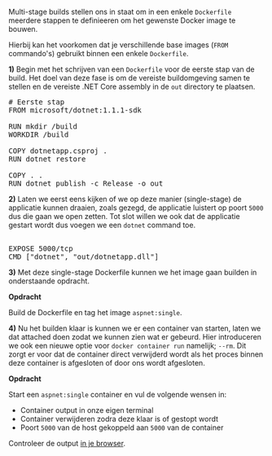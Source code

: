 Multi-stage builds stellen ons in staat om in een enkele `Dockerfile` meerdere stappen te definieeren om het gewenste Docker image te bouwen. 

Hierbij kan het voorkomen dat je verschillende base images (`FROM` commando's) gebruikt binnen een enkele `Dockerfile`.

**1)** Begin met het schrijven van een `Dockerfile` voor de eerste stap van de build. Het doel van deze fase is om de vereiste buildomgeving samen te stellen en de vereiste .NET Core assembly in de `out` directory te plaatsen. 

<pre class="file" data-filename="Dockerfile" data-target="replace">
# Eerste stap
FROM microsoft/dotnet:1.1.1-sdk

RUN mkdir /build
WORKDIR /build

COPY dotnetapp.csproj .
RUN dotnet restore

COPY . .
RUN dotnet publish -c Release -o out
</pre>

**2)** Laten we eerst eens kijken of we op deze manier (single-stage) de applicatie kunnen draaien, zoals gezegd, de applicatie luistert op poort `5000` dus die gaan we open zetten. 
Tot slot willen we ook dat de applicatie gestart wordt dus voegen we een `dotnet` command toe.

<pre class="file" data-filename="Dockerfile" data-target="append">

EXPOSE 5000/tcp
CMD ["dotnet", "out/dotnetapp.dll"]
</pre>

**3)** Met deze single-stage Dockerfile kunnen we het image gaan builden in onderstaande opdracht.

**Opdracht**

Build de Dockerfile en tag het image `aspnet:single`.

**4)** Nu het builden klaar is kunnen we er een container van starten, laten we dat attached doen zodat we kunnen zien wat er gebeurd. Hier introduceren we ook een nieuwe optie voor `docker container run` namelijk; `--rm`. Dit zorgt er voor dat de container direct verwijderd wordt als het proces binnen deze container is afgesloten of door ons wordt afgesloten.

**Opdracht**

Start een `aspnet:single` container en vul de volgende wensen in:

* Container output in onze eigen terminal
* Container verwijderen zodra deze klaar is of gestopt wordt
* Poort `5000` van de host gekoppeld aan `5000` van de container

Controleer de output [in je browser](https://[[HOST_SUBDOMAIN]]-5000-[[KATACODA_HOST]].environments.katacoda.com/).